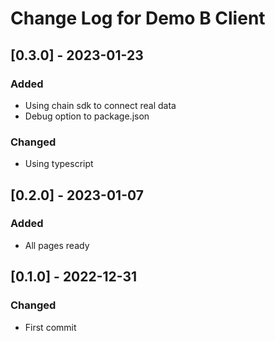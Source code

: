 # Change Log for Demo B Client

## [0.3.0] - 2023-01-23

### Added

- Using chain sdk to connect real data
- Debug option to package.json

### Changed

- Using typescript

## [0.2.0] - 2023-01-07

### Added

- All pages ready

## [0.1.0] - 2022-12-31

### Changed

- First commit
